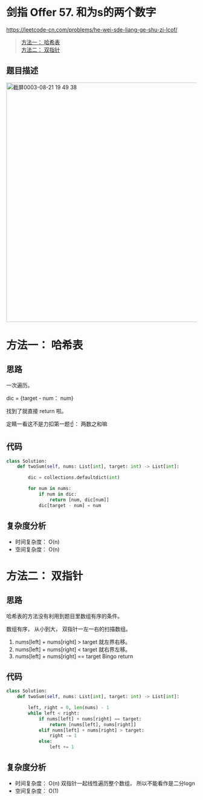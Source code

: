 剑指 Offer 57. 和为s的两个数字
====
https://leetcode-cn.com/problems/he-wei-sde-liang-ge-shu-zi-lcof/

> [方法一： 哈希表](https://github.com/PearlCoastal/Leetcode_Solutions_python3/new/master/%E5%89%91%E6%8C%87offer#%E6%96%B9%E6%B3%95%E4%B8%80-%E5%93%88%E5%B8%8C%E8%A1%A8)<br>
> [方法二： 双指针](https://github.com/PearlCoastal/Leetcode_Solutions_python3/new/master/%E5%89%91%E6%8C%87offer#%E6%96%B9%E6%B3%95%E4%BA%8C-%E5%8F%8C%E6%8C%87%E9%92%88)<br>


## 题目描述
<img width="632" alt="截屏0003-08-21 19 49 38" src="https://user-images.githubusercontent.com/10908630/130319589-31ad73ad-d32e-46cb-8e49-54e5d24ae191.png">


方法一： 哈希表
====
## 思路

一次遍历。

dic = {target - num： num}

找到了就直接 return 啦。

定睛一看这不是力扣第一题☝️： 两数之和嘛

## 代码
```python
class Solution:
    def twoSum(self, nums: List[int], target: int) -> List[int]:

        dic = collections.defaultdict(int)

        for num in nums:
            if num in dic:
                return [num, dic[num]]
            dic[target - num] = num
```

## 复杂度分析
- 时间复杂度： O(n)
- 空间复杂度： O(n)


方法二： 双指针
====
## 思路
哈希表的方法没有利用到题目里数组有序的条件。

数组有序， 从小到大， 双指针一左一右的扫描数组。

1.  nums[left] + nums[right] > target 就左界右移。
2.  nums[left] + nums[right] < target 就右界左移。
3.  nums[left] + nums[right] == target Bingo return

## 代码
```python
class Solution:
    def twoSum(self, nums: List[int], target: int) -> List[int]:

        left, right = 0, len(nums) - 1
        while left < right:
            if nums[left] + nums[right] == target:
                return [nums[left], nums[right]]
            elif nums[left] + nums[right] > target:
                right -= 1
            else:
                left += 1
```

## 复杂度分析
- 时间复杂度： O(n) 双指针一起线性遍历整个数组， 所以不能看作是二分logn
- 空间复杂度： O(1)
